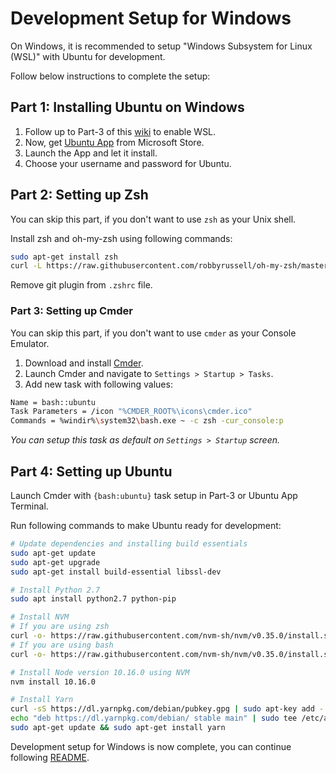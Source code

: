 # Development Setup for Windows

On Windows, it is recommended to setup "Windows Subsystem for Linux (WSL)" with Ubuntu for development.

Follow below instructions to complete the setup:

## Part 1: Installing Ubuntu on Windows

1. Follow up to Part-3 of this [wiki](https://www.wikihow.com/Enable-the-Windows-Subsystem-for-Linux) to enable WSL.
2. Now, get [Ubuntu App](https://www.microsoft.com/en-in/p/ubuntu/9nblggh4msv6) from Microsoft Store.
3. Launch the App and let it install.
4. Choose your username and password for Ubuntu.

## Part 2: Setting up Zsh

You can skip this part, if you don't want to use `zsh` as your Unix shell.

Install zsh and oh-my-zsh using following commands:

```bash
sudo apt-get install zsh
curl -L https://raw.githubusercontent.com/robbyrussell/oh-my-zsh/master/tools/install.sh | bash
```

Remove git plugin from `.zshrc` file.

### Part 3: Setting up Cmder

You can skip this part, if you don't want to use `cmder` as your Console Emulator.

1. Download and install [Cmder](https://cmder.net/).
2. Launch Cmder and navigate to `Settings > Startup > Tasks`.
3. Add new task with following values:

```bash
Name = bash::ubuntu
Task Parameters = /icon "%CMDER_ROOT%\icons\cmder.ico"
Commands = %windir%\system32\bash.exe ~ -c zsh -cur_console:p
```

_You can setup this task as default on `Settings > Startup` screen._

## Part 4: Setting up Ubuntu

Launch Cmder with `{bash:ubuntu}` task setup in Part-3 or Ubuntu App Terminal.

Run following commands to make Ubuntu ready for development:

```bash
# Update dependencies and installing build essentials
sudo apt-get update
sudo apt-get upgrade
sudo apt-get install build-essential libssl-dev

# Install Python 2.7
sudo apt install python2.7 python-pip

# Install NVM
# If you are using zsh
curl -o- https://raw.githubusercontent.com/nvm-sh/nvm/v0.35.0/install.sh | zsh
# If you are using bash
curl -o- https://raw.githubusercontent.com/nvm-sh/nvm/v0.35.0/install.sh | bash

# Install Node version 10.16.0 using NVM
nvm install 10.16.0

# Install Yarn
curl -sS https://dl.yarnpkg.com/debian/pubkey.gpg | sudo apt-key add -
echo "deb https://dl.yarnpkg.com/debian/ stable main" | sudo tee /etc/apt/sources.list.d/yarn.list
sudo apt-get update && sudo apt-get install yarn
```

Development setup for Windows is now complete, you can continue following [README](./README.md).
